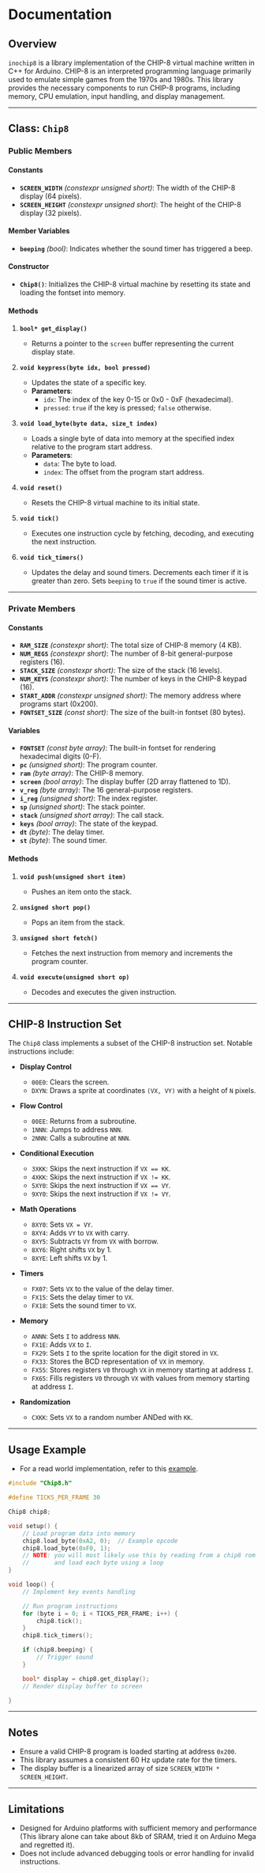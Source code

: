 # Documentation

## Overview
`inochip8` is a library implementation of the CHIP-8 virtual machine written in C++ for Arduino. CHIP-8 is an interpreted programming language primarily used to emulate simple games from the 1970s and 1980s. This library provides the necessary components to run CHIP-8 programs, including memory, CPU emulation, input handling, and display management.

---

## Class: `Chip8`

### Public Members

#### Constants
- **`SCREEN_WIDTH`** *(constexpr unsigned short)*: The width of the CHIP-8 display (64 pixels).
- **`SCREEN_HEIGHT`** *(constexpr unsigned short)*: The height of the CHIP-8 display (32 pixels).

#### Member Variables
- **`beeping`** *(bool)*: Indicates whether the sound timer has triggered a beep.

#### Constructor
- **`Chip8()`**: Initializes the CHIP-8 virtual machine by resetting its state and loading the fontset into memory.

#### Methods

1. **`bool* get_display()`**
   - Returns a pointer to the `screen` buffer representing the current display state.

2. **`void keypress(byte idx, bool pressed)`**
   - Updates the state of a specific key.
   - **Parameters**:
     - `idx`: The index of the key 0-15 or 0x0 - 0xF (hexadecimal).
     - `pressed`: `true` if the key is pressed; `false` otherwise.

3. **`void load_byte(byte data, size_t index)`**
   - Loads a single byte of data into memory at the specified index relative to the program start address.
   - **Parameters**:
     - `data`: The byte to load.
     - `index`: The offset from the program start address.

4. **`void reset()`**
   - Resets the CHIP-8 virtual machine to its initial state.

5. **`void tick()`**
   - Executes one instruction cycle by fetching, decoding, and executing the next instruction.

6. **`void tick_timers()`**
   - Updates the delay and sound timers. Decrements each timer if it is greater than zero. Sets `beeping` to `true` if the sound timer is active.

---

### Private Members

#### Constants
- **`RAM_SIZE`** *(constexpr short)*: The total size of CHIP-8 memory (4 KB).
- **`NUM_REGS`** *(constexpr short)*: The number of 8-bit general-purpose registers (16).
- **`STACK_SIZE`** *(constexpr short)*: The size of the stack (16 levels).
- **`NUM_KEYS`** *(constexpr short)*: The number of keys in the CHIP-8 keypad (16).
- **`START_ADDR`** *(constexpr unsigned short)*: The memory address where programs start (0x200).
- **`FONTSET_SIZE`** *(const short)*: The size of the built-in fontset (80 bytes).

#### Variables
- **`FONTSET`** *(const byte array)*: The built-in fontset for rendering hexadecimal digits (0-F).
- **`pc`** *(unsigned short)*: The program counter.
- **`ram`** *(byte array)*: The CHIP-8 memory.
- **`screen`** *(bool array)*: The display buffer (2D array flattened to 1D).
- **`v_reg`** *(byte array)*: The 16 general-purpose registers.
- **`i_reg`** *(unsigned short)*: The index register.
- **`sp`** *(unsigned short)*: The stack pointer.
- **`stack`** *(unsigned short array)*: The call stack.
- **`keys`** *(bool array)*: The state of the keypad.
- **`dt`** *(byte)*: The delay timer.
- **`st`** *(byte)*: The sound timer.

#### Methods

1. **`void push(unsigned short item)`**
   - Pushes an item onto the stack.

2. **`unsigned short pop()`**
   - Pops an item from the stack.

3. **`unsigned short fetch()`**
   - Fetches the next instruction from memory and increments the program counter.

4. **`void execute(unsigned short op)`**
   - Decodes and executes the given instruction.

---

## CHIP-8 Instruction Set
The `Chip8` class implements a subset of the CHIP-8 instruction set. Notable instructions include:

- **Display Control**
  - `00E0`: Clears the screen.
  - `DXYN`: Draws a sprite at coordinates `(VX, VY)` with a height of `N` pixels.

- **Flow Control**
  - `00EE`: Returns from a subroutine.
  - `1NNN`: Jumps to address `NNN`.
  - `2NNN`: Calls a subroutine at `NNN`.

- **Conditional Execution**
  - `3XKK`: Skips the next instruction if `VX == KK`.
  - `4XKK`: Skips the next instruction if `VX != KK`.
  - `5XY0`: Skips the next instruction if `VX == VY`.
  - `9XY0`: Skips the next instruction if `VX != VY`.

- **Math Operations**
  - `8XY0`: Sets `VX = VY`.
  - `8XY4`: Adds `VY` to `VX` with carry.
  - `8XY5`: Subtracts `VY` from `VX` with borrow.
  - `8XY6`: Right shifts `VX` by 1.
  - `8XYE`: Left shifts `VX` by 1.

- **Timers**
  - `FX07`: Sets `VX` to the value of the delay timer.
  - `FX15`: Sets the delay timer to `VX`.
  - `FX18`: Sets the sound timer to `VX`.

- **Memory**
  - `ANNN`: Sets `I` to address `NNN`.
  - `FX1E`: Adds `VX` to `I`.
  - `FX29`: Sets `I` to the sprite location for the digit stored in `VX`.
  - `FX33`: Stores the BCD representation of `VX` in memory.
  - `FX55`: Stores registers `V0` through `VX` in memory starting at address `I`.
  - `FX65`: Fills registers `V0` through `VX` with values from memory starting at address `I`.

- **Randomization**
  - `CXKK`: Sets `VX` to a random number ANDed with `KK`.

---

## Usage Example
- For a read world implementation, refer to this [example](examples/chip8-esp32.ino).
```cpp
#include "Chip8.h"

#define TICKS_PER_FRAME 30

Chip8 chip8;

void setup() {
    // Load program data into memory
    chip8.load_byte(0xA2, 0);  // Example opcode
    chip8.load_byte(0xF0, 1);
    // NOTE: you will most likely use this by reading from a chip8 rom (.ch8)
    //       and load each byte using a loop
}

void loop() {
    // Implement key events handling

    // Run program instructions
    for (byte i = 0; i < TICKS_PER_FRAME; i++) {
        chip8.tick();
    }
    chip8.tick_timers();

    if (chip8.beeping) {
        // Trigger sound
    }

    bool* display = chip8.get_display();
    // Render display buffer to screen

}
```

---

## Notes
- Ensure a valid CHIP-8 program is loaded starting at address `0x200`.
- This library assumes a consistent 60 Hz update rate for the timers.
- The display buffer is a linearized array of size `SCREEN_WIDTH * SCREEN_HEIGHT`.

---

## Limitations
- Designed for Arduino platforms with sufficient memory and performance (This library alone can take about 8kb of SRAM, tried it on Arduino Mega and regretted it).
- Does not include advanced debugging tools or error handling for invalid instructions.


